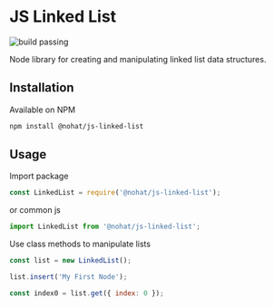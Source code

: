 # JS Linked List

![build passing](https://travis-ci.com/JacobKnaack/js-linked-list.svg?branch=master)

Node library for creating and manipulating linked list data structures.

## Installation

Available on NPM

```bash
npm install @nohat/js-linked-list
```

## Usage

Import package

```js
const LinkedList = require('@nohat/js-linked-list');
```

or common js

```js
import LinkedList from '@nohat/js-linked-list';
```

Use class methods to manipulate lists

```js
const list = new LinkedList();

list.insert('My First Node');

const index0 = list.get({ index: 0 });
```
